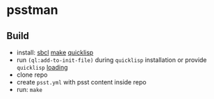 # psstman

## Build

- install: [sbcl](http://www.sbcl.org) [make](https://www.gnu.org/software/make) [quicklisp](https://www.quicklisp.org/beta)
- run `(ql:add-to-init-file)` during `quicklisp` installation or provide `quicklisp` [loading](https://www.quicklisp.org/beta/#loading)
- clone repo
- create `psst.yml` with psst content inside repo
- run: `make`
